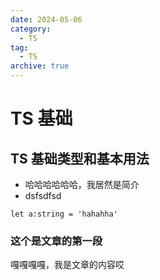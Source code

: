 ```yaml
---
date: 2024-05-06
category:
  - TS
tag:
  - TS
archive: true
---
```


# TS 基础

## TS 基础类型和基本用法

- 哈哈哈哈哈哈，我居然是简介
- dsfsdfsd

`let a:string = 'hahahha'`

### 这个是文章的第一段

嘎嘎嘎嘎，我是文章的内容哎
